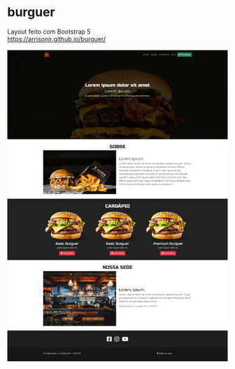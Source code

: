 # burguer

Layout feito com Bootstrap 5
<br>
https://arrisonjr.github.io/burguer/
<br>
<br>
![alt text](https://raw.githubusercontent.com/arrisonjr/burguer/main/tela.png)


